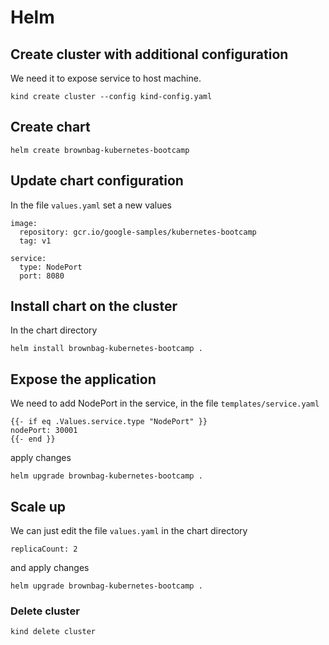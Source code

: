 # Helm

## Create cluster with additional configuration

We need it to expose service to host machine.

```
kind create cluster --config kind-config.yaml
```

## Create chart

```
helm create brownbag-kubernetes-bootcamp
```

## Update chart configuration

In the file `values.yaml` set a new values

```
image:
  repository: gcr.io/google-samples/kubernetes-bootcamp
  tag: v1

service:
  type: NodePort
  port: 8080
```

## Install chart on the cluster

In the chart directory

```
helm install brownbag-kubernetes-bootcamp .
```

## Expose the application

We need to add NodePort in the service, in the file `templates/service.yaml`

```
{{- if eq .Values.service.type "NodePort" }}
nodePort: 30001
{{- end }}
```

apply changes

```
helm upgrade brownbag-kubernetes-bootcamp .
```

## Scale up

We can just edit the file `values.yaml` in the chart directory

```
replicaCount: 2
```

and apply changes

```
helm upgrade brownbag-kubernetes-bootcamp .
```

### Delete cluster

```
kind delete cluster
```
